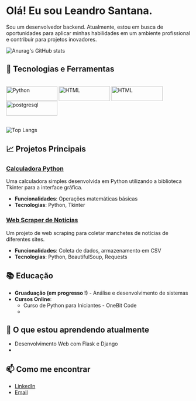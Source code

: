 <H1>Olá! Eu sou Leandro Santana.</H1>

<p>Sou um desenvolvedor backend. Atualmente, estou em busca de oportunidades para aplicar minhas habilidades em um ambiente profissional e contribuir para projetos inovadores.</p>

![Anurag's GitHub stats](https://github-readme-stats.vercel.app/api?username=LeandroEdv&show_icons=true&theme=dracula)



## 🔧 Tecnologias e Ferramentas

<div style="display: inline_block"><br>
    <img align="center" alt="Python" height="40" width="140" src="https://img.shields.io/badge/Python-14354C?style=for-the-badge&logo=python&logoColor=white"> 
    <img align="center" alt="HTML" height="40" width="140" src="https://img.shields.io/badge/HTML5-E34F26?style=for-the-badge&logo=html5&logoColor=white"> 
    <img align="center" alt="HTML" height="40" width="140" src="https://img.shields.io/badge/CSS3-1572B6?style=for-the-badge&logo=css3&logoColor=white"> 
    <img align="center" alt="postgresql" height="40" width="140" src="https://img.shields.io/badge/PostgreSQL-316192?style=for-the-badge&logo=postgresql&logoColor=white"> 

</div><br>

![Top Langs](https://github-readme-stats.vercel.app/api/top-langs/?username=LeandroEdv&hide_progress=true)

## 📈 Projetos Principais

### [Calculadora Python](https://github.com/seuusuario/calculadora-python)
Uma calculadora simples desenvolvida em Python utilizando a biblioteca Tkinter para a interface gráfica.
- **Funcionalidades**: Operações matemáticas básicas
- **Tecnologias**: Python, Tkinter

### [Web Scraper de Notícias](https://github.com/seuusuario/web-scraper)
Um projeto de web scraping para coletar manchetes de notícias de diferentes sites.
- **Funcionalidades**: Coleta de dados, armazenamento em CSV
- **Tecnologias**: Python, BeautifulSoup, Requests

## 📚 Educação
- **Gruaduação (em progresso !)** -  Análise e desenvolvimento de sistemas
- **Cursos Online**:
  - Curso de Python para Iniciantes - OneBit Code
  - 

## 🌱 O que estou aprendendo atualmente
- Desenvolvimento Web com Flask e Django
- 

## 📫 Como me encontrar
- [LinkedIn](https://www.linkedin.com/in/seuusuario/)
- [Email](mailto:seuemail@exemplo.com)
